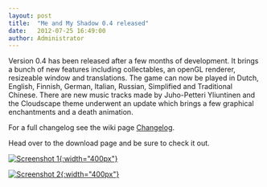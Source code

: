 ```yaml
---
layout: post
title:  "Me and My Shadow 0.4 released"
date:   2012-07-25 16:49:00
author: Administrator
---
```


Version 0.4 has been released after a few months of development.
It brings a bunch of new features including collectables, an openGL renderer, resizeable window and translations.
The game can now be played in Dutch, English, Finnish, German, Italian, Russian, Simplified and Traditional Chinese.
There are new music tracks made by Juho-Petteri Yliuntinen and the Cloudscape theme underwent an update
which brings a few graphical enchantments and a death animation.

For a full changelog see the wiki page [Changelog](http://meandmyshadow.sourceforge.net/wiki/index.php/MeAndMyShadow_0.4#Changelog).

Head over to the download page and be sure to check it out.

[![Screenshot 1](http://meandmyshadow.sourceforge.net/wiki/images/0/07/Meandmyshadow-0.4-screenshot2.png){:width="400px"}](http://meandmyshadow.sourceforge.net/wiki/images/0/07/Meandmyshadow-0.4-screenshot2.png)

[![Screenshot 2](http://meandmyshadow.sourceforge.net/wiki/images/f/f3/Meandmyshadow-0.4-screenshot3.png){:width="400px"}](http://meandmyshadow.sourceforge.net/wiki/images/f/f3/Meandmyshadow-0.4-screenshot3.png)
